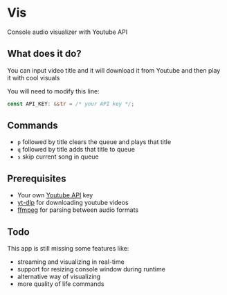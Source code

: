 # Vis
Console audio visualizer with Youtube API

## What does it do?
You can input video title and it will download it from Youtube and then play it with cool visuals

You will need to modify this line:
```rust
const API_KEY: &str = /* your API key */;
```

## Commands
* `p` followed by title clears the queue and plays that title
* `q` followed by title adds that title to queue
* `s` skip current song in queue

## Prerequisites
* Your own [Youtube API](https://developers.google.com/youtube/v3/getting-started) key
* [yt-dlp](https://github.com/yt-dlp/yt-dlp) for downloading youtube videos
* [ffmpeg](https://ffmpeg.org) for parsing between audio formats

## Todo
This app is still missing some features like:
* streaming and visualizing in real-time
* support for resizing console window during runtime
* alternative way of visualizing
* more quality of life commands